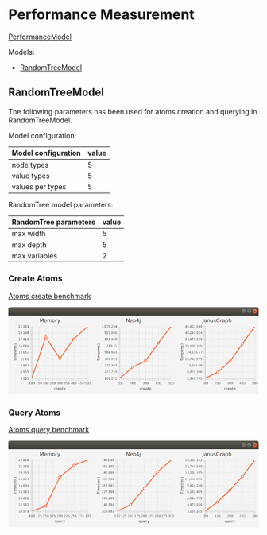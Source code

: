 # Performance Measurement


[PerformanceModel](PerformanceModel.java)

Models:
* [RandomTreeModel](tree/RandomTreeModel.java)

## RandomTreeModel

The following parameters has been used for atoms creation and querying in RandomTreeModel.

Model configuration:

|Model configuration|value|
|-------------------|-----|
|node types         |5    |
|value types        |5    |
|values per types   |5    |


RandomTree model parameters:

| RandomTree parameters|value|
|----------------------|-----|
|max width             |5    |
|max depth             |5    |
|max variables         |2    |

### Create Atoms

[Atoms create benchmark](tree/RandomTreeCreateAtomsBenchmark.java)

![Create Atoms](../../../../../../docs/images/perfomance/performance_all_create.png)

### Query Atoms

[Atoms query benchmark](tree/RandomTreeQueryAtomsBenchmark.java)

![Create Atoms](../../../../../../docs/images/perfomance/performance_all_query.png)